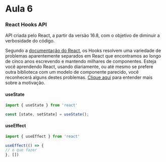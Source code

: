#  Aula 6

### React Hooks API

API criada pelo React, a partir da versão 16.8, com o objetivo de diminuir a verbosidade do código. 

Segundo a [documentação do React](https://pt-br.legacy.reactjs.org/docs/hooks-intro.html#motivation), os Hooks resolvem uma variedade de problemas aparentemente separados em React que encontramos ao longo de cinco anos escrevendo e mantendo milhares de componentes. Esteja você aprendendo React, usando diariamente, ou até mesmo se prefere outra biblioteca com um modelo de componente parecido, você reconhecerá alguns destes problemas. [Clique aqui](https://pt-br.legacy.reactjs.org/docs/hooks-intro.html#motivation) para entender mais sobre a motivação.

#### useState
```js
import { useState } from 'react'

const [state, setState] = useState();
```

#### useEffect
```js
import { useEffect } from 'react'

useEffect(() => {
// o que fazer
}, [])
```
